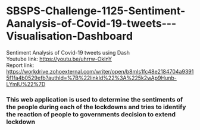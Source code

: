 # SBSPS-Challenge-1125-Sentiment-Aanalysis-of-Covid-19-tweets---Visualisation-Dashboard 
Sentiment Analysis of Covid-19 tweets using Dash <br/>
Youtube link: https://youtu.be/uhrrw-OklnY <br/>
Report link: https://workdrive.zohoexternal.com/writer/open/b8mls1fc48e2184704a93915f1fa4b0529efb?authId=%7B%22linkId%22%3A%225k2wAp9Hunb-LYmlU%22%7D
### This web application is used to determine the sentiments of the people during each of the lockdowns and tries to identify the reaction of people to governments decision to extend lockdown
